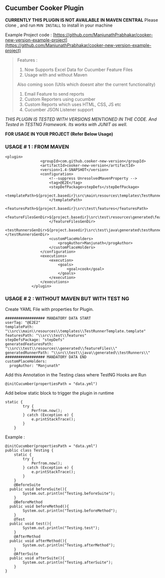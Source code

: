 ## Cucumber Cooker Plugin

**CURRENTLY THIS PLUGIN IS NOT AVAILABLE IN MAVEN CENTRAL**
Please clone , and run `MVN INSTALL` to install in your machine

Example Project code : [https://github.com/ManjunathPrabhakar/cooker-new-version-example-project](https://github.com/ManjunathPrabhakar/cooker-new-version-example-project)

> Features : 
> 1. Now Supports Excel Data for Cucumber Feature Files
> 2. Usage with and without Maven
> 
> Also coming soon (Utils which doesnt alter the current functionality)
> 1. Email Feature to send reports
> 2. Custom Reporters using cucumber
> 3. Custom Reports which uses HTML, CSS, JS etc
> 4. Cucumber JSON Listener support

*THIS PLUGIN IS TESTED WITH VERSIONS MENTIONED IN THE CODE.
And Tested in TESTNG Framework. Its works with JUNIT as well.*


**FOR USAGE IN YOUR PROJECT (Refer Below Usage)**

### USAGE # 1 : FROM MAVEN

    <plugin>
                    <groupId>com.github.cooker-new-version</groupId>
                    <artifactId>cooker-new-version</artifactId>
                    <version>1.4-SNAPSHOT</version>
                    <configuration>
                        <!--suppress UnresolvedMavenProperty -->
                        <tag>@E2E</tag>
                        <stepDefPackage>stepDefs</stepDefPackage>
                        <templatePath>${project.basedir}\src\main\resources\templates\TestRunnerTemplate.template
                        </templatePath>
                        <featuresPath>${project.basedir}\src\test\features</featuresPath>
                        <featureFilesGenDir>${project.basedir}\src\test\resources\generated\featureFiles\
                        </featureFilesGenDir>
                        <testRunnersGenDir>${project.basedir}\src\test\java\generated\testRunners\</testRunnersGenDir>
                        <customPlaceHolders>
                            <progAuthor>Manjunath</progAuthor>
                        </customPlaceHolders>
                    </configuration>
                    <executions>
                        <execution>
                            <goals>
                                <goal>cook</goal>
                            </goals>
                        </execution>
                    </executions>
                </plugin>
            
            
            
### USAGE # 2 : WITHOUT MAVEN BUT WITH TEST NG

Create YAML File with properties for Plugin.

    ################## MANDATORY DATA START
    userTag: "@E2E2"
    templatePath: "\\src\\main\\resources\\templates\\TestRunnerTemplate.template"
    featuresPath: "\\src\\test\\features"
    stepDefsPackage: "stepDefs"
    generatedFeaturesPath: "\\src\\test\\resources\\generated\\featureFiles\\"
    generatedRunnerPath: "\\src\\test\\java\\generated\\testRunners\\"
    ################## MANDATORY DATA END
    customPlaceHolders:
      progAuthor: "Manjunath"

  

Add this Annotation in the Testing class where TestNG Hooks are Run

    @initCucumber(propertiesPath = "data.yml")

Add below static block to trigger the plugin in runtime

    static {
            try {
                Perfrom.now();
            } catch (Exception e) {
                e.printStackTrace();
            }
        }

Example : 

    @initCucumber(propertiesPath = "data.yml")  
    public class Testing {  
        static {  
            try {  
                Perfrom.now();  
            } catch (Exception e) {  
                e.printStackTrace();  
            }  
        }  
        @BeforeSuite  
      public void beforeSuite(){  
            System.out.println("Testing.beforeSuite");  
        }  
        @BeforeMethod  
      public void beforeMethod(){  
            System.out.println("Testing.beforeMethod");  
        }  
        @Test  
      public void test(){  
            System.out.println("Testing.test");  
        }  
        @AfterMethod  
      public void afterMethod(){  
            System.out.println("Testing.afterMethod");  
        }  
        @AfterSuite  
      public void afterSuite(){  
            System.out.println("Testing.afterSuite");  
        }  
    }
